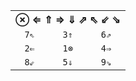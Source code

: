 <!--
## How to use
### Quickstart
1. go to `Layouts - DIY - (Space bar) Layouts... - [+ DIY]`,
1. paste the content of `messagease-cs-base.json`,
1. repeat the steps 2&3 with `messagease-cs-double.json`,
1. go to `Settings - Misc. - Import | Export - Theme`,
1. paste the content of `theme.cfg`.
### Customizing the layout
If you wish to edit the layout, edit the JSON files externally and then paste it using the "Layouts..." button inside the app.

The structure of the JSON files is intuitive:
- for a simple pressable button just use the character itself,
- for a swipable button, use the format `[4D:abcdefghi]` in which:
  - for `a` press the button,
  - for `b`, `c`, `d`, `e` swipe left, up, right, and down,
  - for `f`, `g`, `h`, `i` swipe NE, NW, SW, SE.
-->

<table style="text-align:center;">

<tr>
<th colspan=3>
&#x2297;
&#x21d0;
&#x21d1;
&#x21d2;
&#x21d3;
&#x21d7;
&#x21d6;
&#x21d9;
&#x21d8;
</th>
</tr>

<tr>
<td><code>7&#x21d6;</code></td>
<td><code>3&#x21d1;</code></td>
<td><code>6&#x21d7;</code></td>
</tr>

<tr>
<td><code>2&#x21d0;</code></td>
<td><code>1&#x2297;</code></td>
<td><code>4&#x21d2;</code></td>
</tr>

<tr>
<td><code>8&#x21d9;</code></td>
<td><code>5&#x21d3;</code></td>
<td><code>9&#x21d8;</code></td>
</tr>

</table>

<!--
Some directions may be omitted using a " " (space).

## Screenshots

<div align="center"><h1>Base</h1><img src="img/base.png" width=400px /><h1>Double</h1><img src="img/double.png" width=400px /><h1>Symbols</h1><img src="img/sym.png" width=400px /><h1>Numpad</h1><img src="img/num.png" width=400px /><h1>AltGr</h1><img src="img/altgr.png" width=400px /><h1>Emoji</h1><img src="img/emoji.png" width=400px /></div>
-->

